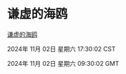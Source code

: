 # 谦虚的海鸥
[谦虚的海鸥](http://219.139.197.74:56308/qxdho/course/base/hotlink/index.php)

2024年 11月 02日 星期六 17:30:02 CST

2024年 11月 02日 星期六 09:30:02 GMT
